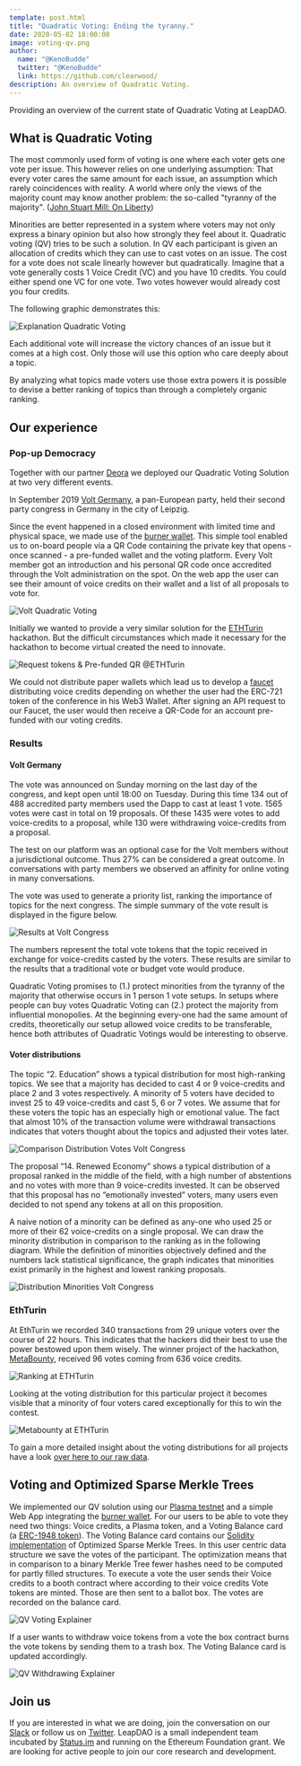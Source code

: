 ```yaml
---
template: post.html
title: "Quadratic Voting: Ending the tyranny."
date: 2020-05-02 18:00:00
image: voting-qv.png
author:
  name: "@KenoBudde"
  twitter: "@KenoBudde"
  link: https://github.com/clearwood/
description: An overview of Quadratic Voting.
---
```


Providing an overview of the current state of Quadratic Voting at LeapDAO.

## What is Quadratic Voting

The most commonly used form of voting is one where each voter gets one vote per issue. This however relies on one underlying assumption: That every voter cares the same amount for each issue, an assumption which rarely coincidences with reality.
A world where only the views of the majority count may know another problem: the so-called "tyranny of the majority". ([John Stuart Mill: On Liberty](https://socialsciences.mcmaster.ca/econ/ugcm/3ll3/mill/liberty.pdf))

Minorities are better represented in a system where voters may not only express a binary opinion but also how strongly they feel about it.
Quadratic voting (QV) tries to be such a solution. In QV each participant is given an allocation of credits which they can use to cast votes on an issue. The cost for a vote does not scale linearly however but quadratically.
Imagine that a vote generally costs 1 Voice Credit (VC) and you have 10 credits. You could either spend one VC for one vote. Two votes however would already cost you four credits.

The following graphic demonstrates this:

<img src="/img/blog/voice-overview.png" class="centered" alt="Explanation Quadratic Voting">

Each additional vote will increase the victory chances of an issue but it comes at a high cost. Only those will use this option who care deeply about a topic.

By analyzing what topics made voters use those extra powers it is possible to devise a better ranking of topics than through a completely organic ranking.

## Our experience

### Pop-up Democracy

Together with our partner [Deora](https://deora.earth/) we deployed our Quadratic Voting Solution at two very different events.

In September 2019 [Volt Germany](https://www.volteuropa.org/), a pan-European party, held their second party congress in Germany in the city of Leipzig.

Since the event happened in a closed environment with limited time and physical space, we made use of the [burner wallet](https://github.com/burner-wallet/burner-wallet-2). This simple tool enabled us to on-board people via a QR Code containing the private key that opens - once scanned - a pre-funded wallet and the voting platform. Every Volt member got an introduction and his personal QR code once accredited through the Volt administration on the spot. On the web app the user can see their amount of voice credits on their wallet and a list of all proposals to vote for.

<img src="/img/blog/volt-qv.jpg" class="centered" alt="Volt Quadratic Voting">

Initially we wanted to provide a very similar solution for the [ETHTurin](https://ethturin.com/) hackathon. But the difficult circumstances which made it necessary for the hackathon to become virtual created the need to innovate.

<img src="/img/blog/turin-combined.png" class="centered" alt="Request tokens & Pre-funded QR @ETHTurin">

We could not distribute paper wallets which lead us to develop a [faucet](https://github.com/leapdao/token-faucet/tree/ethTurin) distributing voice credits depending on whether the user had the ERC-721 token of the conference in his Web3 Wallet. After signing an API request to our Faucet, the user would then receive a QR-Code for an account pre-funded with our voting credits.

### Results

#### Volt Germany

The vote was announced on Sunday morning on the last day of the congress, and kept open until 18:00 on Tuesday. During this time 134 out of 488 accredited party members used the Dapp to cast at least 1 vote. 1565 votes were cast in total on 19 proposals. Of these 1435 were votes to add voice-credits to a proposal, while 130 were withdrawing voice-credits from a proposal.

The test on our platform was an optional case for the Volt members without a jurisdictional outcome. Thus 27% can be considered a great outcome. In conversations with party members we observed an affinity for online voting in many conversations.

The vote was used to generate a priority list, ranking the importance of topics for the next congress. The simple summary of the vote result is displayed in the figure below.

<img src="/img/blog/results-volt.png" class="centered" alt="Results at Volt Congress">

The numbers represent the total vote tokens that the topic received in exchange for voice-credits casted by the voters. These results are similar to the results that a traditional vote or budget vote would produce.

Quadratic Voting promises to (1.) protect minorities from the tyranny of the majority that otherwise occurs in 1 person 1 vote setups. In setups where people can buy votes Quadratic Voting can (2.) protect the majority from influential monopolies. At the beginning every-one had the same amount of credits, theoretically our setup allowed voice credits to be transferable, hence both attributes of Quadratic Votings would be interesting to observe.

#### Voter distributions

The topic “2. Education” shows a typical distribution for most high-ranking topics. We see that a majority has decided to cast 4 or 9 voice-credits and place 2 and 3 votes respectively.
A minority of 5 voters have decided to invest 25 to 49 voice-credits and cast 5, 6 or 7 votes. We assume that for these voters the topic has an especially high or emotional value. The fact that almost 10% of the transaction volume were withdrawal transactions indicates that voters thought about the topics and adjusted their votes later.

<img src="/img/blog/vote-dist-volt.png" class="centered" alt="Comparison Distribution Votes Volt Congress">

The proposal “14. Renewed Economy” shows a typical distribution of a proposal ranked in the middle of the field, with a high number of abstentions and no votes with more than 9 voice-credits invested.
It can be observed that this proposal has no “emotionally invested” voters, many users even decided to not spend any tokens at all on this proposition.

A naive notion of a minority can be defined as any-one who used 25 or more of their 62 voice-credits on a single proposal. We can draw the minority distribution in comparison to the ranking as
in the following diagram. While the definition of minorities objectively defined and the numbers lack statistical significance, the graph indicates that minorities exist primarily in the highest and lowest ranking proposals.

<img src="/img/blog/dist-volt.png" class="centered" alt="Distribution Minorities Volt Congress">

### EthTurin

At EthTurin we recorded 340 transactions from 29 unique voters over the course of 22 hours. This indicates that the hackers did their best to use the power bestowed upon them wisely. The winner project of the hackathon, [MetaBounty](https://github.com/biancasama/ants-review-whitepaper/blob/master/ETHTurin2020_team2_Ants-Review_whitepaper.pdf), received 96 votes coming from 636 voice credits.

<img src="/img/blog/ranking-turin.png" class="centered" alt="Ranking at ETHTurin">

Looking at the voting distribution for this particular project it becomes visible that a minority of four voters cared exceptionally for this to win the contest.

<img src="/img/blog/metabounty-ethturin.png" class="centered" alt="Metabounty at ETHTurin">

To gain a more detailed insight about the voting distributions for all projects have a look [over here to our raw data](https://docs.google.com/spreadsheets/d/1DzXUUWvvOCCFycJAutkhXodd-K7ITPYm0r4rEjz5Ex8/edit#gid=695222373).

## Voting and Optimized Sparse Merkle Trees

We implemented our QV solution using our [Plasma testnet](https://testnet.leapdao.org/) and a simple Web App integrating the [burner wallet](https://github.com/burner-wallet/burner-wallet-2).
For our users to be able to vote they need two things: Voice credits, a Plasma token, and a Voting Balance card (a [ERC-1948 token](https://eips.ethereum.org/EIPS/eip-1948)).
The Voting Balance card contains our [Solidity implementation](https://github.com/deora-earth/voting-contracts/blob/20f8cbc9dc84b79e9910b14c9c3ecd99d89c1b2c/contracts/SparseMerkleTree.sol#L16-L52) of Optimized Sparse Merkle Trees. In this user centric data structure we save the votes of the participant. The optimization means that in comparison to a binary Merkle Tree fewer hashes need to be computed for partly filled structures.
To execute a vote the user sends their Voice credits to a booth contract where according to their voice credits Vote tokens are minted. Those are then sent to a ballot box. The votes are recorded on the balance card.

<img src="/img/blog/voting-qv.png" class="centered" alt="QV Voting Explainer">

If a user wants to withdraw voice tokens from a vote the box contract burns the vote tokens by sending them to a trash box. The Voting Balance card is updated accordingly.

<img src="/img/blog/qv-withdraw.png" class="centered" alt="QV Withdrawing Explainer">

## Join us

If you are interested in what we are doing, join the conversation on our [Slack](http://join.leapdao.org) or follow us on [Twitter](https://twitter.com/leapdao). LeapDAO is a small independent team incubated by [Status.im](https://our.status.im/leapdao-to-join-incubate-family-as-our-fourth-incubatee/) and running on the Ethereum Foundation grant. We are looking for active people to join our core research and development.
